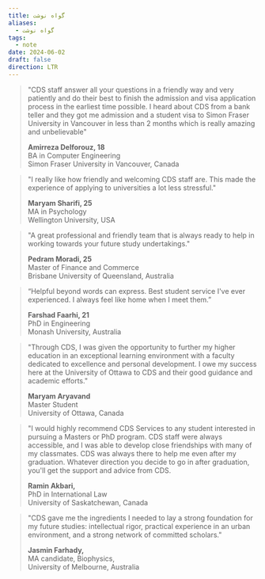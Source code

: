 ```yaml
---
title: گواه نوشت
aliases:
  - گواه نوشت
tags:
  - note
date: 2024-06-02
draft: false
direction: LTR
---
```





> "CDS staff answer all your questions in a friendly way and very patiently and do their best to finish the admission and visa application process in the earliest time possible. I heard about CDS from a bank teller and they got me admission and a student visa to Simon Fraser University in Vancouver in less than 2 months which is really amazing and unbelievable"
> 
> **Amirreza Delforouz, 18** <br />
> BA in Computer Engineering <br />
> Simon Fraser University in Vancouver, Canada

> "I really like how friendly and welcoming CDS staff are. This
> made the experience of applying to universities a lot
> less stressful."
> 
> **Maryam Sharifi, 25**<br />
> MA in Psychology<br />
> Wellington University, USA
 
> "A great professional and friendly team that is always ready
> to help in working towards your future study undertakings."
> 
> **Pedram Moradi, 25**<br />
> Master of Finance and Commerce<br />
> Brisbane University of Queensland, Australia
 

> “Helpful beyond words can express. Best student service
> I've ever experienced. I always feel like home when I meet them.”
> 
> **Farshad Faarhi, 21**<br />
> PhD in Engineering<br />
> Monash University, Australia

> "Through CDS, I was given the opportunity to further my higher education
> in an exceptional learning environment with a faculty dedicated to excellence
> and personal development. I owe my success here at the University of Ottawa to
> CDS and their good guidance and academic efforts."
> 
> **Maryam Aryavand**<br />
> Master Student<br />
> University of Ottawa, Canada

> "I would highly recommend CDS Services to any student interested in pursuing a Masters or PhD program. CDS staff were always accessible, and I was able to develop close friendships with many of my classmates. CDS was always there to help me even after my graduation. Whatever direction you decide to go in after graduation, you'll get the
> support and advice from CDS.
> 
> **Ramin Akbari,**<br />
> PhD in International Law<br />
> University of Saskatchewan, Canada
 

> "CDS gave me the ingredients I needed to lay a strong foundation
> for my future studies: intellectual rigor, practical experience
> in an urban environment, and a strong network of committed scholars."
> 
> **Jasmin Farhady,** <br />
> MA candidate, Biophysics,<br />
> University of Melbourne, Australia

